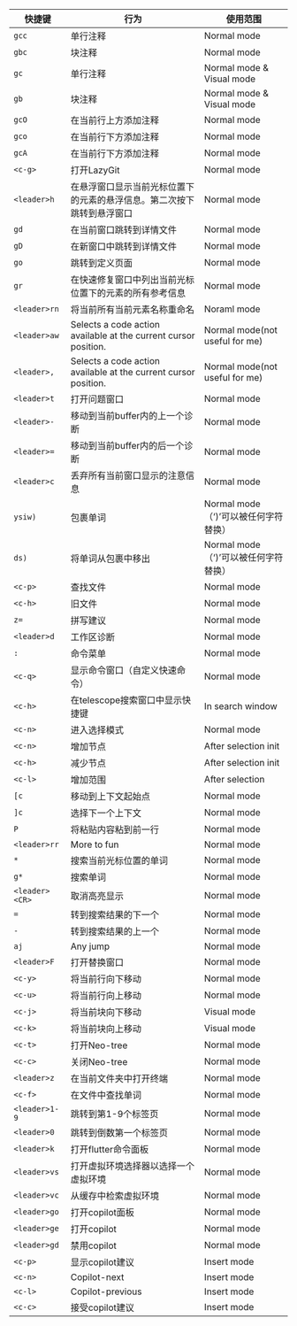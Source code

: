 | 快捷键 | 行为 | 使用范围 |
| --- | --- | --- |
| ```gcc``` | 单行注释 | Normal mode |
| ```gbc``` | 块注释 | Normal mode |
| ```gc``` | 单行注释 | Normal mode & Visual mode  |
| ```gb``` | 块注释 | Normal mode & Visual mode |
| ```gcO``` | 在当前行上方添加注释 | Normal mode |
| ```gco``` | 在当前行下方添加注释 | Normal mode |
| ```gcA``` | 在当前行下方添加注释 | Normal mode|
| ```<c-g>``` | 打开LazyGit | Normal mode |
| ```<leader>h``` | 在悬浮窗口显示当前光标位置下的元素的悬浮信息。第二次按下跳转到悬浮窗口 | Normal mode |
| ```gd``` | 在当前窗口跳转到详情文件 | Normal mode |
| ```gD``` | 在新窗口中跳转到详情文件 | Normal mode |
| ```go``` | 跳转到定义页面 | Normal mode |
| ```gr``` | 在快速修复窗口中列出当前光标位置下的元素的所有参考信息 | Normal mode |
| ```<leader>rn``` | 将当前所有当前元素名称重命名 | Noraml mode |
| ```<leader>aw``` |  Selects a code action available at the current cursor position. | Normal mode(not useful for me) |
| ```<leader>,``` |  Selects a code action available at the current cursor position. | Normal mode(not useful for me) |
| ```<leader>t``` | 打开问题窗口 | Normal mode |
| ```<leader>-``` | 移动到当前buffer内的上一个诊断 | Normal mode |
| ```<leader>=``` | 移动到当前buffer内的后一个诊断 | Normal mode |
| ```<leader>c``` | 丢弃所有当前窗口显示的注意信息 | Normal mode |
| ```ysiw)``` | 包裹单词 | Normal mode （‘)’可以被任何字符替换）|
| ```ds)``` | 将单词从包裹中移出 | Normal mode （‘)’可以被任何字符替换）|
| ```<c-p>``` | 查找文件 | Normal mode |
| ```<c-h>``` | 旧文件 | Normal mode |
| ```z=``` | 拼写建议 | Normal mode |
| ```<leader>d``` | 工作区诊断 | Normal mode |
| ```:``` | 命令菜单 | Normal mode |
| ```<c-q>``` | 显示命令窗口（自定义快速命令） | Normal mode |
| ```<c-h>``` | 在telescope搜索窗口中显示快捷键 | In search window |
| ```<c-n>``` | 进入选择模式 | Normal mode |
| ```<c-n>``` | 增加节点 | After selection init |
| ```<c-h>``` | 减少节点 | After selection init |
| ```<c-l>``` | 增加范围 | After selection |
| ```[c``` | 移动到上下文起始点 | Normal mode |
| ```]c``` | 选择下一个上下文 | Normal mode |
| ```P``` | 将粘贴内容粘到前一行 | Normal mode |
| ```<leader>rr``` | More to fun | Normal mode |
| ```*``` | 搜索当前光标位置的单词 | Normal mode |
| ```g*``` | 搜索单词 | Normal mode |
| ```<leader><CR>``` | 取消高亮显示 | Normal mode |
| ```=``` | 转到搜索结果的下一个 | Normal mode |
| ```-``` | 转到搜索结果的上一个 | Normal mode |
| ```aj``` | Any jump | Normal mode |
| ```<leader>F``` | 打开替换窗口 | Normal mode |
| ```<c-y>``` | 将当前行向下移动 | Normal mode |
| ```<c-u>``` | 将当前行向上移动 | Normal mode |
| ```<c-j>``` | 将当前块向下移动 | Visual mode |
| ```<c-k>``` | 将当前块向上移动 | Visual mode |
| ```<c-t>``` | 打开Neo-tree | Normal mode |
| ```<c-c>``` | 关闭Neo-tree | Normal mode |
| ```<leader>z``` | 在当前文件夹中打开终端 | Normal mode |
| ```<c-f>``` | 在文件中查找单词 | Normal mode |
| ```<leader>1-9``` | 跳转到第1-9个标签页 | Normal mode |
| ```<leader>0``` | 跳转到倒数第一个标签页 | Normal mode |
| ```<leader>k``` | 打开flutter命令面板 | Normal mode |
| ```<leader>vs``` | 打开虚拟环境选择器以选择一个虚拟环境 | Normal mode |
| ```<leader>vc``` | 从缓存中检索虚拟环境 | Normal mode |
| ```<leader>go``` | 打开copilot面板 | Normal mode |
| ```<leader>ge``` | 打开copilot | Normal mode |
| ```<leader>gd``` | 禁用copilot | Normal mode |
| ```<c-p>``` | 显示copilot建议 | Insert mode |
| ```<c-n>``` | Copilot-next | Insert mode |
| ```<c-l>``` | Copilot-previous | Insert mode |
| ```<c-c>``` | 接受copilot建议 | Insert mode |

